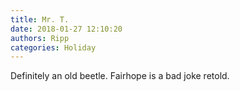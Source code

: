```yaml
---
title: Mr. T.
date: 2018-01-27 12:10:20
authors: Ripp
categories: Holiday
---
```


 Definitely an old beetle. Fairhope is a bad joke retold.